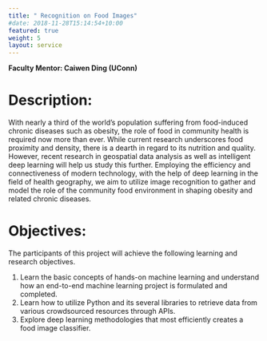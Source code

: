 ```yaml
---
title: " Recognition on Food Images"
#date: 2018-11-28T15:14:54+10:00
featured: true
weight: 5
layout: service
---
```


**Faculty Mentor: Caiwen Ding (UConn)**


# Description:

With nearly a third of the world’s population suffering from food-induced chronic diseases such as obesity, the role of food in community health is required now more than ever. While current research underscores food proximity and density, there is a dearth in regard to its nutrition and quality. However, recent research in geospatial data analysis as well as intelligent deep learning will help us study this further.
Employing the efficiency and connectiveness of modern technology, with the help of deep learning in the field of health geography, we aim to utilize image recognition to gather and model the role of the community food environment in shaping obesity and related chronic diseases.

# Objectives:

The participants of this project will achieve the following learning and research objectives.

1. Learn the basic concepts of hands-on machine learning and understand how an end-to-end machine learning project is formulated and completed.
2. Learn how to utilize Python and its several libraries to retrieve data from various crowdsourced resources through APIs.
3. Explore deep learning methodologies that most efficiently creates a food image classifier.
